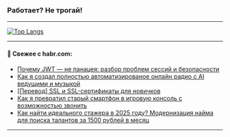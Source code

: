 ### Работает? Не трогай!

---
<!--
#### 🛠️ Technical stack:

![Java](https://img.shields.io/badge/Java-informational?logo=Oracle&style=flat&logoColor=white&color=FF4500)
![Kotlin](https://img.shields.io/badge/Kotlin-informational?logo=Kotlin&style=flat&logoColor=white&color=774D97)
![TS](https://img.shields.io/badge/TypeScript-informational?logo=typeScript&style=flat&logoColor=black&color=017acc)
![Python](https://img.shields.io/badge/Python-informational?logo=Python&style=flat&logoColor=black&color=ffdd54) <br>
![Spring](https://img.shields.io/badge/Spring-informational?logo=Spring&style=flat&logoColor=white&color=6DB33F) 
![SpringBoot](https://img.shields.io/badge/SpringBoot-informational?logo=SpringBoot&style=flat&logoColor=white&color=6DB33F)
![Nest](https://img.shields.io/badge/NestJS-informational?logo=NestJS&style=flat&logoColor=white&color=E0234E) 
![NodeJS](https://img.shields.io/badge/NodeJS-informational?logo=node.js&style=flat&logoColor=white&color=70A760)<br>
![PostgreSQL](https://img.shields.io/badge/PostgreSQL-informational?logo=PostgreSQL&style=flat&logoColor=white&color=DAA520)
![MongoDB](https://img.shields.io/badge/MongoDB-informational?logo=MongoDB&style=flat&logoColor=white&color=870000)
![Apache](https://img.shields.io/badge/Apache-informational?logo=apache&style=flat&logoColor=white&color=f74e28)

___ 
-->

<!--- #### 🛠️ : --->

[![Top Langs](https://github-readme-stats-82jvfl3w3-advtsettinggmailcoms-projects.vercel.app/api/top-langs/?username=zloylis&langs_count=10&hide_title=true&title_color=e6edf3&size_weight=0.5&count_weight=0.5&layout=compact&hide_progress=true&hide_border=true&theme=dracula)](https://github.com/zloylis)

<!---


####  :octocat:&nbsp;&nbsp; Статистика:

![GitHub stats](https://github-readme-stats-u2qms2cxw-advtsettinggmailcoms-projects.vercel.app/api?username=zloylis&show_icons=true&hide_border=true&theme=dracula&title_color=e6edf3&include_all_commits=true&count_private=true&hide_rank=false&hide_title=true&rank_icon=github)
-->
---

#### 💬 Свежее с habr.com:

<!-- BLOG-POST-LIST:START -->
- [Почему JWT — не панацея: разбор проблем сессий и безопасности](https://habr.com/ru/articles/884912/?utm_source=habrahabr&utm_medium=rss&utm_campaign=884912)
- [Как я создал полностью автоматизированое онлайн радио с AI ведущими и музыкой](https://habr.com/ru/articles/884902/?utm_source=habrahabr&utm_medium=rss&utm_campaign=884902)
- [[Перевод] SSL и SSL-сертификаты для новичков](https://habr.com/ru/articles/884898/?utm_source=habrahabr&utm_medium=rss&utm_campaign=884898)
- [Как я превратил старый смартфон в игровую консоль с возможностью звонить](https://habr.com/ru/companies/timeweb/articles/883068/?utm_source=habrahabr&utm_medium=rss&utm_campaign=883068)
- [Как найти идеального стажера в 2025 году? Модернизация найма для поиска талантов за 1500 рублей в месяц](https://habr.com/ru/articles/884890/?utm_source=habrahabr&utm_medium=rss&utm_campaign=884890)
<!-- BLOG-POST-LIST:END -->

---
